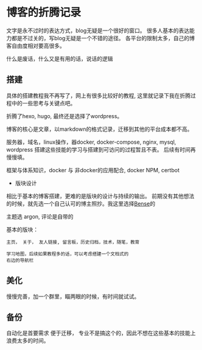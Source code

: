 
# 博客的折腾记录

文字是永不过时的表达方式，blog无疑是一个很好的窗口。
很多人基本的表达能力都是不过关的，写blog无疑是一个不错的途径。
各平台的限制太多，自己的博客自由度相对要高很多。

什么是废话，什么又是有用的话，说话的逻辑
## 搭建

具体的搭建教程我不再写了，网上有很多比较好的教程, 这里就记录下我在折腾过程中的一些思考与关键点吧。

折腾了hexo, hugo, 最终还是选择了wordpress。

博客的核心是文章，以markdown的格式记录，迁移到其他的平台成本都不高。

服务器，域名，linux操作，器docker, docker-compose, nginx, mysql, wordpress 搭建这些技能的学习与搭建到可访问的过程暂且不表。
后续有时间再慢慢填。

框架与体系知识，docker 与 非docker的应用配合, docker NPM, certbot

- 版块设计

相比于基本的博客搭建，更难的是版块的设计与持续的输出。
前期没有其他想法的时候，就先选一个自己认可的博主照抄。我这里选择[Bense](https://blognas.hwb0307.com/)的

主题选 argon, 评论是自带的

基本的版块：

	主页， 关于， 友人链接, 留言板，历史归档，技术，随笔，教育

	学习地图，后续如果教程多的话，可以考虑搭建一个文档式的
	右边的导航栏

## 美化

慢慢完善，加一个群里，瞄两眼的时候，有时间就试试。

## 备份

自动化是首要需求
便于迁移， 专业不是搞这个的，因此不想在这些基本的技能上浪费太多的时间。

